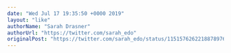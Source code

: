 ```yaml
---
date: "Wed Jul 17 19:35:50 +0000 2019"
layout: "like"
authorName: "Sarah Drasner"
authorUrl: "https://twitter.com/sarah_edo"
originalPost: "https://twitter.com/sarah_edo/status/1151576262218878976"
---
```

